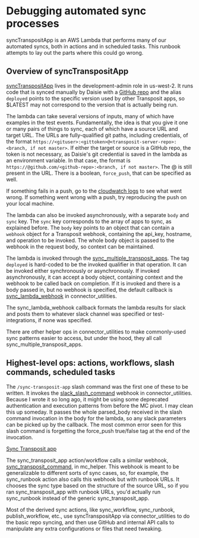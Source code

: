 # Debugging automated sync processes

syncTranspositApp is an AWS Lambda that performs many of our automated syncs, both in actions and in scheduled tasks. This runbook attempts to lay out the parts where this could go wrong.

## Overview of syncTranspositApp

[syncTranspositApp](https://us-west-2.console.aws.amazon.com/lambda/home?region=us-west-2#/functions/syncTranspositApp?tab=monitoring) lives in the development-admin role in us-west-2. It runs code that is synced manually by Daisie with a [GitHub repo](https://github.com/transposit-connectors/syncTranspositApp) and the alias `deployed` points to the specific version used by other Transposit apps, so $LATEST may not correspond to the version that is actually being run.

The lambda can take several versions of inputs, many of which have examples in the test events. Fundamentally, the idea is that you give it one or many pairs of things to sync, each of which have a source URL and target URL. The URLs are fully-qualified git paths, including credentials, of the format `https://<gituser>:<gittoken>@<transposit-server-repo>:<branch, if not master>`. If either the target or source is a GitHub repo, the token is not necessary, as Daisie's git credential is saved in the lambda as an environment variable. In that case, the format is `https://@github.com/<github-repo>:<branch, if not master>`. The @ is still present in the URL. There is a boolean, `force_push`, that can be specified as well.

If something fails in a push, go to the [cloudwatch logs](https://us-west-2.console.aws.amazon.com/cloudwatch/home?region=us-west-2#logsV2:log-groups/log-group/$252Faws$252Flambda$252FsyncTranspositApp/log-events) to see what went wrong. If something went wrong with a push, try reproducing the push on your local machine.

The lambda can also be invoked asynchronously, with a separate `body` and `sync` key. The `sync` key corresponds to the array of apps to sync, as explained before. The `body` key points to an object that can contain a `webhook` object for a Transposit webhook, containing the api_key, hostname, and operation to be invoked. The whole body object is passed to the webhook in the request body, so context can be maintained.

The lambda is invoked through the [sync_multiple_transposit_apps](https://console.demo.transposit.com/dev/t/transposit/connector_utilities/code/op/sync_multiple_transposit_apps). The tag `deployed` is hard-coded to be the invoked qualifier in that operation. It can be invoked either synchronously or asynchronously. If invoked asynchronously, it can accept a body object, containing context and the webhook to be called back on completion. If it is invoked and there is a body passed in, but no webhook is specified, the default callback is [sync_lambda_webhook](https://console.demo.transposit.com/dev/t/transposit/connector_utilities/code/op/sync_lambda_webhook) in connector_utilities.

The sync_lambda_webhook callback formats the lambda results for slack and posts them to whatever slack channel was specified or test-integrations, if none was specified.

There are other helper ops in connector_utilities to make commonly-used sync patterns easier to access, but under the hood, they all call sync_multiple_transposit_apps.

## Highest-level ops: actions, workflows, slash commands, scheduled tasks

The `/sync-transposit-app` slash command was the first one of these to be written. It invokes the [slack_slash_command](https://console.demo.transposit.com/dev/t/transposit/connector_utilities/code/op/slack_slash_command_webhook) webhook in connector_utilities. Because I wrote it so long ago, it might be using some deprecated authentication and execution patterns from before the MC pivot. I may clean this up someday. It passes the whole parsed_body received in the slash command invocation in the body for the lambda, so any slack parameters can be picked up by the callback. The most common error seen for this slash command is forgetting the force_push true/false tag at the end of the invocation.

[Sync Transposit app](https://console.transposit.com/mc/t/transposit-eng/actions/sync_transposit_app)

The sync_transposit_app action/workflow calls a similar webhook, [sync_transposit_command](https://console.demo.transposit.com/dev/t/transposit/mc_helper/code/op/sync_transposit_command), in mc_helper. This webhook is meant to be generalizable to different sorts of sync cases, so, for example, the sync_runbook action also calls this webhook but with runbook URLs. It chooses the sync type based on the structure of the source URL, so if you ran sync_transposit_app with runbook URLs, you'd actually run sync_runbook instead of the generic sync_transposit_app.

Most of the derived sync actions, like sync_workflow, sync_runbook, publish_workflow, etc., use syncTranspositApp via connector_utilities to do the basic repo syncing, and then use GitHub and internal API calls to manipulate any extra configurations or files that need tweaking.

